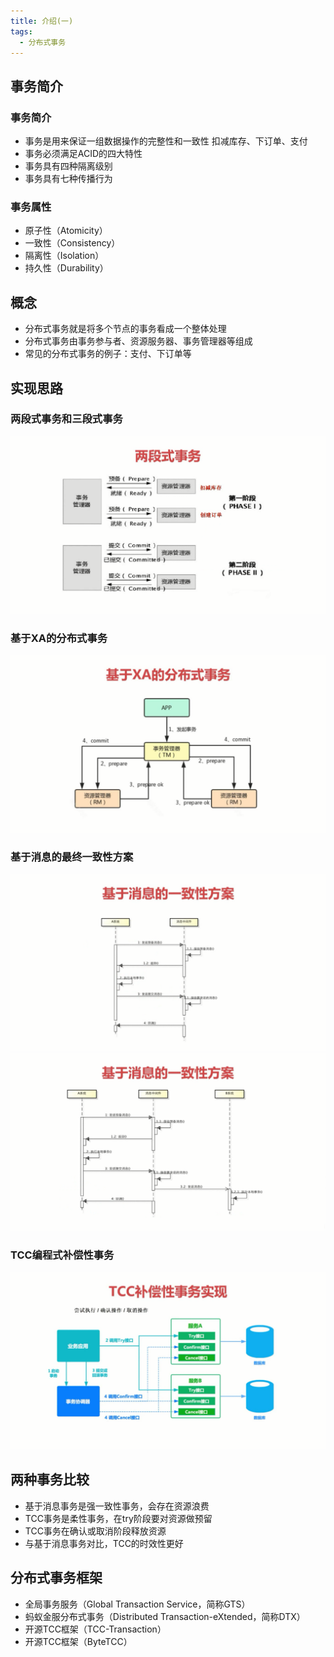 ```yaml
---
title: 介绍(一)
tags:
  - 分布式事务
---
```

## 事务简介
### 事务简介
- 事务是用来保证一组数据操作的完整性和一致性
扣减库存、下订单、支付
- 事务必须满足ACID的四大特性
- 事务具有四种隔离级别
- 事务具有七种传播行为

### 事务属性
- 原子性（Atomicity）
- 一致性（Consistency）
- 隔离性（Isolation）
- 持久性（Durability）

## 概念
- 分布式事务就是将多个节点的事务看成一个整体处理
- 分布式事务由事务参与者、资源服务器、事务管理器等组成
- 常见的分布式事务的例子：支付、下订单等

## 实现思路
### 两段式事务和三段式事务
![](./assets/distributed_transaction1/1.png)
### 基于XA的分布式事务
![](./assets/distributed_transaction1/2.png)
### 基于消息的最终一致性方案
![](./assets/distributed_transaction1/3.png)
![](./assets/distributed_transaction1/4.png)
### TCC编程式补偿性事务
![](./assets/distributed_transaction1/5.png)

## 两种事务比较
- 基于消息事务是强一致性事务，会存在资源浪费
- TCC事务是柔性事务，在try阶段要对资源做预留
- TCC事务在确认或取消阶段释放资源
- 与基于消息事务对比，TCC的时效性更好

## 分布式事务框架
- 全局事务服务（Global Transaction Service，简称GTS）
- 蚂蚁金服分布式事务（Distributed Transaction-eXtended，简称DTX）
- 开源TCC框架（TCC-Transaction）
- 开源TCC框架（ByteTCC）